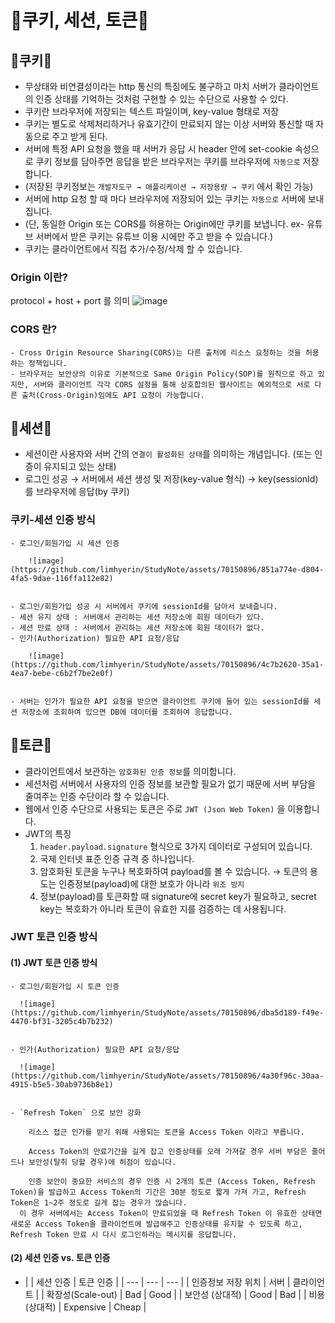 # 🌻쿠키, 세션, 토큰🌻

## 🌼쿠키🌼
- 무상태와 비연결성이라는 http 통신의 특징에도 불구하고 마치 서버가 클라이언트의 인증 상태를 기억하는 것처럼 구현할 수 있는 수단으로 사용할 수 있다. <br/>
- 쿠키란 브라우저에 저장되는 텍스트  파일이며, key-value 형태로 저장 <br/>
- 쿠키는 별도로 삭제처리하거나 유효기간이 만료되지 않는 이상 서버와 통신할 때 자동으로 주고 받게 된다. <br/>
- 서버에 특정 API 요청을 했을 때 서버가 응답 시 header 안에 set-cookie 속성으로 쿠키 정보를 담아주면 응답을 받은 브라우저는 쿠키를 브라우저에  `자동으로` 저장합니다.<br/>
- (저장된 쿠키정보는 `개발자도구 → 애플리케이션 → 저장용량 → 쿠키` 에서 확인 가능)<br/>
- 서버에 http 요청 할 때 마다 브라우저에 저장되어 있는 쿠키는 `자동으로` 서버에 보내집니다.
- (단, 동일한 Origin 또는 CORS를 허용하는 Origin에만 쿠키를 보냅니다. ex- 유튜브 서버에서 받은 쿠키는 유튜브 이용 시에만 주고 받을 수 있습니다.)
- 쿠키는 클라이언트에서 직접 추가/수정/삭제 할 수 있습니다.

### Origin 이란?
protocol + host + port 를 의미
![image](https://github.com/limhyerin/StudyNote/assets/70150896/97d873dd-bbf5-4341-b062-32680f918f6b)

### CORS 란?
    - Cross Origin Resource Sharing(CORS)는 다른 출처에 리소스 요청하는 것을 허용하는 정책입니다.
    - 브라우저는 보안상의 이유로 기본적으로 Same Origin Policy(SOP)를 원칙으로 하고 있지만, 서버와 클라이언트 각각 CORS 설정을 통해 상호합의된 웹사이트는 예외적으로 서로 다른 출처(Cross-Origin)임에도 API 요청이 가능합니다.
## 🌼세션🌼
- 세션이란 사용자와 서버 간의 `연결이 활성화된 상태`를 의미하는 개념입니다. (또는 인증이 유지되고 있는 상태)
- 로그인 성공 → 서버에서 세션 생성 및 저장(key-value 형식) → key(sessionId)를 브라우저에 응답(by 쿠키)

### 쿠키-세션 인증 방식
    - 로그인/회원가입 시 세션 인증
        
        ![image](https://github.com/limhyerin/StudyNote/assets/70150896/851a774e-d804-4fa5-9dae-116ffa112e82)

        
    - 로그인/회원가입 성공 시 서버에서 쿠키에 sessionId를 담아서 보내줍니다.
    - 세션 유지 상태 : 서버에서 관리하는 세션 저장소에 회원 데이터가 있다.
    - 세션 만료 상태 : 서버에서 관리하는 세션 저장소에 회원 데이터가 없다.
    - 인가(Authorization) 필요한 API 요청/응답
        
        ![image](https://github.com/limhyerin/StudyNote/assets/70150896/4c7b2620-35a1-4ea7-bebe-c6b2f7be2e0f)

        
    - 서버는 인가가 필요한 API 요청을 받으면 클라이언트 쿠키에 들어 있는 sessionId를 세션 저장소에 조회하여 있으면 DB에 데이터를 조회하여 응답합니다.
## 🌼토큰🌼
- 클라이언트에서 보관하는 `암호화된 인증 정보`를 의미합니다.
- 세션처럼 서버에서 사용자의 인증 정보를 보관할 필요가 없기 때문에 서버 부담을 줄여주는 인증 수단이라 할 수 있습니다.
- 웹에서 인증 수단으로 사용되는 토큰은 주로 `JWT (Json Web Token)` 을 이용합니다.
- JWT의 특징
    1. `header.payload.signature` 형식으로 3가지 데이터로 구성되어 있습니다.
    2. 국제 인터넷 표준 인증 규격 중 하나입니다.
    3. 암호화된 토큰을 누구나 복호화하여 payload를 볼 수 있습니다.  → 토큰의 용도는 인증정보(payload)에 대한 보호가 아니라 `위조 방지`
    4. 정보(payload)를 토큰화할 때 signature에 secret key가 필요하고, secret key는 복호화가 아니라 토큰이 유효한 지를 검증하는 데 사용됩니다.
 
### JWT 토큰 인증 방식

#### (1) JWT 토큰 인증 방식
    - 로그인/회원가입 시 토큰 인증
        
      ![image](https://github.com/limhyerin/StudyNote/assets/70150896/dba5d189-f49e-4470-bf31-3205c4b7b232)

        
    - 인가(Authorization) 필요한 API 요청/응답
        
      ![image](https://github.com/limhyerin/StudyNote/assets/70150896/4a30f96c-30aa-4915-b5e5-30ab9736b8e1)

        
    - `Refresh Token` 으로 보안 강화
        
        리소스 접근 인가를 받기 위해 사용되는 토큰을 Access Token 이라고 부릅니다.
        
        Access Token의 만료기간을 길게 잡고 인증상태를 오래 가져갈 경우 서버 부담은 줄어드나 보안성(탈취 당할 경우)에 허점이 있습니다.
        
        인증 보안이 중요한 서비스의 경우 인증 시 2개의 토큰 (Access Token, Refresh Token)을 발급하고 Access Token의 기간은 30분 정도로 짧게 가져 가고, Refresh Token은 1~2주 정도로 길게 잡는 경우가 많습니다.
      이 경우 서버에서는 Access Token이 만료되었을 때 Refresh Token 이 유효한 상태면 새로운 Access Token을 클라이언트에 발급해주고 인증상태를 유지할 수 있도록 하고, Refresh Token 만료 시 다시 로그인하라는 메시지를 응답합니다.

#### (2) 세션 인증 vs. 토큰 인증
- |  | 세션 인증 | 토큰 인증 |
| --- | --- | --- |
| 인증정보 저장 위치 | 서버 | 클라이언트 |
| 확장성(Scale-out) | Bad | Good |
| 보안성 (상대적) | Good | Bad |
| 비용 (상대적) | Expensive | Cheap |
